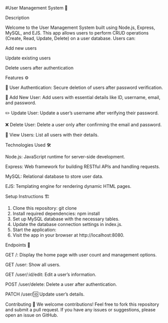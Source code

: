 #User Management System 👥  

Description  

Welcome to the User Management System built using Node.js, Express, MySQL, and EJS. This app allows users to perform CRUD operations (Create, Read, Update, Delete) on a user database. Users can:

Add new users  

Update existing users  

Delete users after authentication  


Features ⚙️  

🔑 User Authentication: Secure deletion of users after password verification. 

📝 Add New User: Add users with essential details like ID, username, email, and password. 

✏️ Update User: Update a user’s username after verifying their password. 

❌ Delete User: Delete a user only after confirming the email and password. 

📜 View Users: List all users with their details.


 
Technologies Used 🛠️ 

Node.js: JavaScript runtime for server-side development. 

Express: Web framework for building RESTful APIs and handling requests. 

MySQL: Relational database to store user data. 

EJS: Templating engine for rendering dynamic HTML pages. 



Setup Instructions 🏗️

1. Clone this repository:
   git clone <repository-url> 
2. Install required dependencies:
   npm install
3. Set up MySQL database with the necessary tables.
4. Update the database connection settings in index.js.
5. Start the application:
6. Visit the app in your browser at http://localhost:8080.

Endpoints 📍

GET /: Display the home page with user count and management options.

GET /user: Show all users.

GET /user/:id/edit: Edit a user’s information.

POST /user/delete: Delete a user after authentication.

PATCH /user/:id: Update user’s details.


Contributing 🙌
We welcome contributions! Feel free to fork this repository and submit a pull request. If you have any issues or suggestions, please open an issue on GitHub.


